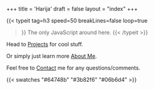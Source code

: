 +++
title = 'Harija'
draft = false
layout = "index"
+++

{{< typeit 
  tag=h3
  speed=50
  breakLines=false
  loop=true
>}}
The only JavaScript around here.
{{< /typeit >}}

Head to [Projects](harija.moe/projects) for cool stuff.


Or simply just learn more [About Me](harija.moe/about-me).


Feel free to [Contact](harija.moe/contact) me for any questions/comments.

{{< swatches "#64748b" "#3b82f6" "#06b6d4" >}}
